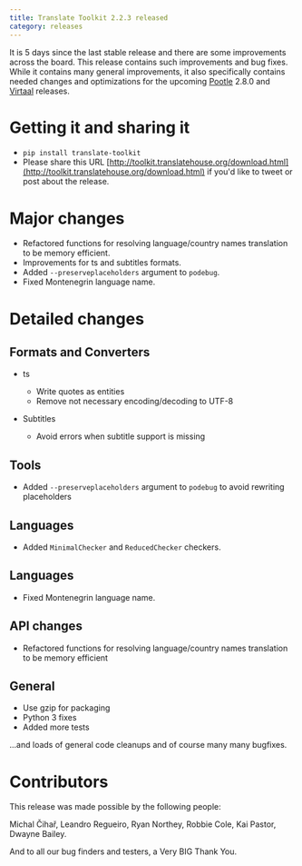 ```yaml
---
title: Translate Toolkit 2.2.3 released
category: releases
---
```


It is 5 days since the last stable release and there are some improvements
across the board. This release contains such improvements and bug fixes. While
it contains many general improvements, it also specifically contains needed
changes and optimizations for the upcoming
[Pootle](http://pootle.translatehouse.org/) 2.8.0 and
[Virtaal](http://virtaal.translatehouse.org) releases.


Getting it and sharing it
=========================

- `pip install translate-toolkit`
- Please share this URL
  [http://toolkit.translatehouse.org/download.html](http://toolkit.translatehouse.org/download.html)
  if you'd like to tweet or post about the release.


Major changes
=============

- Refactored functions for resolving language/country names translation to be
  memory efficient.
- Improvements for ts and subtitles formats.
- Added `--preserveplaceholders` argument to `podebug`.
- Fixed Montenegrin language name.


Detailed changes
================

Formats and Converters
----------------------

- ts

  - Write quotes as entities
  - Remove not necessary encoding/decoding to UTF-8


- Subtitles

  - Avoid errors when subtitle support is missing


Tools
-----

- Added `--preserveplaceholders` argument to `podebug` to avoid rewriting
  placeholders


Languages
---------

- Added `MinimalChecker` and `ReducedChecker` checkers.


Languages
---------

- Fixed Montenegrin language name.


API changes
-----------

- Refactored functions for resolving language/country names translation to be
  memory efficient


General
-------

- Use gzip for packaging
- Python 3 fixes
- Added more tests


...and loads of general code cleanups and of course many many bugfixes.


Contributors
============

This release was made possible by the following people:

Michal Čihař, Leandro Regueiro, Ryan Northey, Robbie Cole, Kai Pastor, Dwayne
Bailey.

And to all our bug finders and testers, a Very BIG Thank You.
